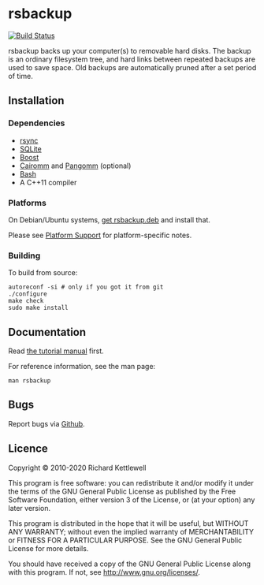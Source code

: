 rsbackup
========

[![Build Status](https://api.travis-ci.com/ewxrjk/rsbackup.svg?branch=master)](https://travis-ci.com/github/ewxrjk/rsbackup)

rsbackup backs up your computer(s) to removable hard disks.  The
backup is an ordinary filesystem tree, and hard links between repeated
backups are used to save space.  Old backups are automatically pruned
after a set period of time.

Installation
------------

### Dependencies

* [rsync](http://samba.anu.edu.au/rsync/)
* [SQLite](http://www.sqlite.org/)
* [Boost](http://www.boost.org/)
* [Cairomm](https://www.cairographics.org/cairomm/) and [Pangomm](https://github.com/GNOME/pangomm) (optional)
* [Bash](https://www.gnu.org/software/bash/)
* A C++11 compiler

### Platforms

On Debian/Ubuntu systems,
[get rsbackup.deb](http://www.greenend.org.uk/rjk/rsbackup) and
install that.

Please see [Platform Support](https://github.com/ewxrjk/rsbackup/wiki#platform-support) for platform-specific notes.

### Building

To build from source:

    autoreconf -si # only if you got it from git
    ./configure
    make check
    sudo make install

Documentation
-------------

Read [the tutorial manual](http://www.greenend.org.uk/rjk/rsbackup/rsbackup-manual.html) first.

For reference information, see the man page:

    man rsbackup

Bugs
----

Report bugs via [Github](https://github.com/ewxrjk/rsbackup/issues).

Licence
-------

Copyright © 2010-2020 Richard Kettlewell

This program is free software: you can redistribute it and/or modify
it under the terms of the GNU General Public License as published by
the Free Software Foundation, either version 3 of the License, or
(at your option) any later version.

This program is distributed in the hope that it will be useful,
but WITHOUT ANY WARRANTY; without even the implied warranty of
MERCHANTABILITY or FITNESS FOR A PARTICULAR PURPOSE.  See the
GNU General Public License for more details.

You should have received a copy of the GNU General Public License
along with this program.  If not, see <http://www.gnu.org/licenses/>.
